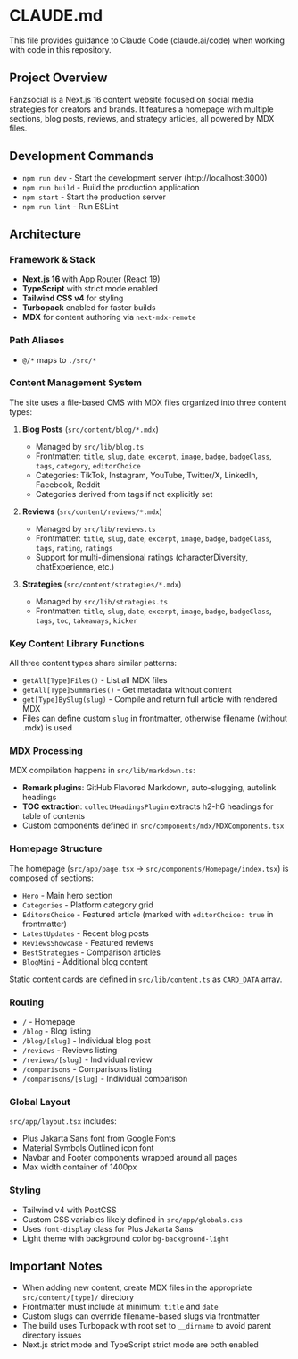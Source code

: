 # CLAUDE.md

This file provides guidance to Claude Code (claude.ai/code) when working with code in this repository.

## Project Overview

Fanzsocial is a Next.js 16 content website focused on social media strategies for creators and brands. It features a homepage with multiple sections, blog posts, reviews, and strategy articles, all powered by MDX files.

## Development Commands

- `npm run dev` - Start the development server (http://localhost:3000)
- `npm run build` - Build the production application
- `npm start` - Start the production server
- `npm run lint` - Run ESLint

## Architecture

### Framework & Stack
- **Next.js 16** with App Router (React 19)
- **TypeScript** with strict mode enabled
- **Tailwind CSS v4** for styling
- **Turbopack** enabled for faster builds
- **MDX** for content authoring via `next-mdx-remote`

### Path Aliases
- `@/*` maps to `./src/*`

### Content Management System

The site uses a file-based CMS with MDX files organized into three content types:

1. **Blog Posts** (`src/content/blog/*.mdx`)
   - Managed by `src/lib/blog.ts`
   - Frontmatter: `title`, `slug`, `date`, `excerpt`, `image`, `badge`, `badgeClass`, `tags`, `category`, `editorChoice`
   - Categories: TikTok, Instagram, YouTube, Twitter/X, LinkedIn, Facebook, Reddit
   - Categories derived from tags if not explicitly set

2. **Reviews** (`src/content/reviews/*.mdx`)
   - Managed by `src/lib/reviews.ts`
   - Frontmatter: `title`, `slug`, `date`, `excerpt`, `image`, `badge`, `badgeClass`, `tags`, `rating`, `ratings`
   - Support for multi-dimensional ratings (characterDiversity, chatExperience, etc.)

3. **Strategies** (`src/content/strategies/*.mdx`)
   - Managed by `src/lib/strategies.ts`
   - Frontmatter: `title`, `slug`, `date`, `excerpt`, `image`, `badge`, `badgeClass`, `tags`, `toc`, `takeaways`, `kicker`

### Key Content Library Functions

All three content types share similar patterns:
- `getAll[Type]Files()` - List all MDX files
- `getAll[Type]Summaries()` - Get metadata without content
- `get[Type]BySlug(slug)` - Compile and return full article with rendered MDX
- Files can define custom `slug` in frontmatter, otherwise filename (without .mdx) is used

### MDX Processing

MDX compilation happens in `src/lib/markdown.ts`:
- **Remark plugins**: GitHub Flavored Markdown, auto-slugging, autolink headings
- **TOC extraction**: `collectHeadingsPlugin` extracts h2-h6 headings for table of contents
- Custom components defined in `src/components/mdx/MDXComponents.tsx`

### Homepage Structure

The homepage (`src/app/page.tsx` → `src/components/Homepage/index.tsx`) is composed of sections:
- `Hero` - Main hero section
- `Categories` - Platform category grid
- `EditorsChoice` - Featured article (marked with `editorChoice: true` in frontmatter)
- `LatestUpdates` - Recent blog posts
- `ReviewsShowcase` - Featured reviews
- `BestStrategies` - Comparison articles
- `BlogMini` - Additional blog content

Static content cards are defined in `src/lib/content.ts` as `CARD_DATA` array.

### Routing

- `/` - Homepage
- `/blog` - Blog listing
- `/blog/[slug]` - Individual blog post
- `/reviews` - Reviews listing
- `/reviews/[slug]` - Individual review
- `/comparisons` - Comparisons listing
- `/comparisons/[slug]` - Individual comparison

### Global Layout

`src/app/layout.tsx` includes:
- Plus Jakarta Sans font from Google Fonts
- Material Symbols Outlined icon font
- Navbar and Footer components wrapped around all pages
- Max width container of 1400px

### Styling

- Tailwind v4 with PostCSS
- Custom CSS variables likely defined in `src/app/globals.css`
- Uses `font-display` class for Plus Jakarta Sans
- Light theme with background color `bg-background-light`

## Important Notes

- When adding new content, create MDX files in the appropriate `src/content/[type]/` directory
- Frontmatter must include at minimum: `title` and `date`
- Custom slugs can override filename-based slugs via frontmatter
- The build uses Turbopack with root set to `__dirname` to avoid parent directory issues
- Next.js strict mode and TypeScript strict mode are both enabled
